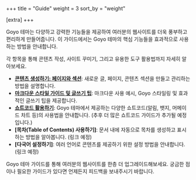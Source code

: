 +++
title = "Guide"
weight = 3
sort_by = "weight"

[extra]
+++

Goyo 테마는 다양하고 강력한 기능들을 제공하여 여러분의 웹사이트를 더욱 풍부하고 편리하게 만들어줍니다. 이 가이드에서는 Goyo 테마의 핵심 기능들을 효과적으로 사용하는 방법을 안내합니다.

각 항목을 통해 콘텐츠 작성, 사이트 꾸미기, 그리고 유용한 도구 활용법까지 자세히 알아보세요.

*   **[콘텐츠 생성하기: 페이지와 섹션](./creating_page/)**: 새로운 글, 페이지, 콘텐츠 섹션을 만들고 관리하는 방법을 설명합니다.
*   **[마크다운 스타일 가이드 및 글쓰기 팁](./markdown_style_guide/)**: 마크다운 사용 예시, Goyo 스타일링 및 효과적인 글쓰기 팁을 제공합니다.
*   **[쇼트코드 활용하기](../shortcodes/)**: Goyo 테마에서 제공하는 다양한 쇼트코드(알림, 뱃지, 머메이드 차트 등)의 사용법을 안내합니다. (추후 더 많은 쇼트코드 가이드가 추가될 예정입니다.)
*   **[목차(Table of Contents) 사용하기]**: 문서 내에 자동으로 목차를 생성하고 표시하는 방법을 알아봅니다. (링크 예정)
*   **[다국어 설정하기]**: 여러 언어로 콘텐츠를 제공하기 위한 설정 방법을 안내합니다. (링크 예정)

Goyo 테마 가이드를 통해 여러분의 웹사이트를 한층 더 업그레이드해보세요. 궁금한 점이나 필요한 가이드가 있다면 언제든지 피드백을 보내주시기 바랍니다.

